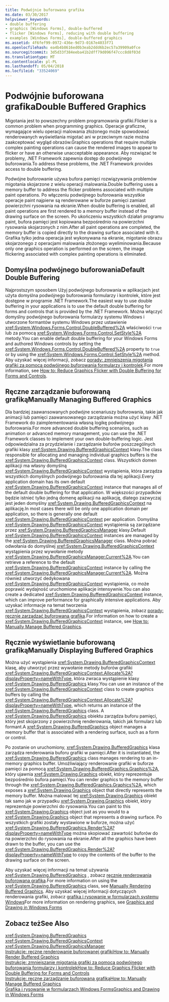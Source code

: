 ```yaml
---
title: Podwójnie buforowana grafika
ms.date: 03/30/2017
helpviewer_keywords:
- double buffering
- graphics [Windows Forms], double-buffered
- flicker [Windows Forms], reducing with double buffering
- examples [Windows Forms], double-buffered graphics
ms.assetid: 4f6fef99-0972-436e-9d73-0167e4033f71
ms.openlocfilehash: ea4b4b8616ed0b3eab2ddd6b2ec57a39909a0fce
ms.sourcegitcommit: 3d5d33f384eeba41b2dff79d096f47ccc8d8f03d
ms.translationtype: MT
ms.contentlocale: pl-PL
ms.lasthandoff: 05/04/2018
ms.locfileid: "33524069"
---
```

# <a name="double-buffered-graphics"></a><span data-ttu-id="9f341-102">Podwójnie buforowana grafika</span><span class="sxs-lookup"><span data-stu-id="9f341-102">Double Buffered Graphics</span></span>
<span data-ttu-id="9f341-103">Migotania jest to powszechny problem programowania grafiki.</span><span class="sxs-lookup"><span data-stu-id="9f341-103">Flicker is a common problem when programming graphics.</span></span> <span data-ttu-id="9f341-104">Operacje graficzne, wymagające wielu operacji malowania złożonego może spowodować renderowanych wyświetlania migotać ani w przeciwnym razie można zaakceptować wygląd obrazów.</span><span class="sxs-lookup"><span data-stu-id="9f341-104">Graphics operations that require multiple complex painting operations can cause the rendered images to appear to flicker or have an otherwise unacceptable appearance.</span></span> <span data-ttu-id="9f341-105">Aby rozwiązać te problemy, .NET Framework zapewnia dostęp do podwójnego buforowania.</span><span class="sxs-lookup"><span data-stu-id="9f341-105">To address these problems, the .NET Framework provides access to double buffering.</span></span>  
  
 <span data-ttu-id="9f341-106">Podwójne buforowanie używa bufora pamięci rozwiązywania problemów migotania skojarzone z wielu operacji malowania.</span><span class="sxs-lookup"><span data-stu-id="9f341-106">Double buffering uses a memory buffer to address the flicker problems associated with multiple paint operations.</span></span> <span data-ttu-id="9f341-107">Po włączeniu podwójnego buforowania wszystkie operacje paint najpierw są renderowane w buforze pamięci zamiast powierzchni rysowania na ekranie.</span><span class="sxs-lookup"><span data-stu-id="9f341-107">When double buffering is enabled, all paint operations are first rendered to a memory buffer instead of the drawing surface on the screen.</span></span> <span data-ttu-id="9f341-108">Po ukończeniu wszystkich działań programu paint, bufora pamięci jest kopiowana bezpośrednio na powierzchni rysowania skojarzonych z nim.</span><span class="sxs-lookup"><span data-stu-id="9f341-108">After all paint operations are completed, the memory buffer is copied directly to the drawing surface associated with it.</span></span> <span data-ttu-id="9f341-109">Grafika tylko jedna operacja jest wykonywana na ekranie, migotanie obrazu skojarzonego z operacjami malowania złożonego wyeliminowania.</span><span class="sxs-lookup"><span data-stu-id="9f341-109">Because only one graphics operation is performed on the screen, the image flickering associated with complex painting operations is eliminated.</span></span>  
  
## <a name="default-double-buffering"></a><span data-ttu-id="9f341-110">Domyślna podwójnego buforowania</span><span class="sxs-lookup"><span data-stu-id="9f341-110">Default Double Buffering</span></span>  
 <span data-ttu-id="9f341-111">Najprostszym sposobem Użyj podwójnego buforowania w aplikacjach jest użyta domyślna podwójnego buforowania formularzy i kontrolek, które jest dostępne w programie .NET Framework.</span><span class="sxs-lookup"><span data-stu-id="9f341-111">The easiest way to use double buffering in your applications is to use the default double buffering for forms and controls that is provided by the .NET Framework.</span></span> <span data-ttu-id="9f341-112">Można włączyć domyślny podwójnego buforowania formularzy systemu Windows i utworzone formantów systemu Windows przez ustawienie <xref:System.Windows.Forms.Control.DoubleBuffered%2A> właściwości `true` lub za pomocą <xref:System.Windows.Forms.Control.SetStyle%2A> metody.</span><span class="sxs-lookup"><span data-stu-id="9f341-112">You can enable default double buffering for your Windows Forms and authored Windows controls by setting the <xref:System.Windows.Forms.Control.DoubleBuffered%2A> property to `true` or by using the <xref:System.Windows.Forms.Control.SetStyle%2A> method.</span></span> <span data-ttu-id="9f341-113">Aby uzyskać więcej informacji, zobacz [porady: zmniejszenia migotania grafiki za pomocą podwójnego buforowania formularzy i kontrolek](../../../../docs/framework/winforms/advanced/how-to-reduce-graphics-flicker-with-double-buffering-for-forms-and-controls.md).</span><span class="sxs-lookup"><span data-stu-id="9f341-113">For more information, see [How to: Reduce Graphics Flicker with Double Buffering for Forms and Controls](../../../../docs/framework/winforms/advanced/how-to-reduce-graphics-flicker-with-double-buffering-for-forms-and-controls.md).</span></span>  
  
## <a name="manually-managing-buffered-graphics"></a><span data-ttu-id="9f341-114">Ręczne zarządzanie buforowaną grafiką</span><span class="sxs-lookup"><span data-stu-id="9f341-114">Manually Managing Buffered Graphics</span></span>  
 <span data-ttu-id="9f341-115">Dla bardziej zaawansowanych podwójne scenariuszy buforowania, takie jak animacji lub pamięci zaawansowanego zarządzania można użyć klasy .NET Framework do zaimplementowania własną logikę podwójnego buforowania.</span><span class="sxs-lookup"><span data-stu-id="9f341-115">For more advanced double buffering scenarios, such as animation or advanced memory management, you can use the .NET Framework classes to implement your own double-buffering logic.</span></span> <span data-ttu-id="9f341-116">Jest odpowiedzialna za przydzielanie i zarządzanie buforów poszczególnych grafiki klasy <xref:System.Drawing.BufferedGraphicsContext> klasy.</span><span class="sxs-lookup"><span data-stu-id="9f341-116">The class responsible for allocating and managing individual graphics buffers is the <xref:System.Drawing.BufferedGraphicsContext> class.</span></span> <span data-ttu-id="9f341-117">Wszystkich domen aplikacji ma własny domyślną <xref:System.Drawing.BufferedGraphicsContext> wystąpienia, która zarządza wszystkich domyślnych podwójnego buforowania dla tej aplikacji.</span><span class="sxs-lookup"><span data-stu-id="9f341-117">Every application domain has its own default <xref:System.Drawing.BufferedGraphicsContext> instance that manages all of the default double buffering for that application.</span></span> <span data-ttu-id="9f341-118">W większości przypadków będzie istnieć tylko jedną domenę aplikacji na aplikację, dlatego zazwyczaj jest jeden domyślny <xref:System.Drawing.BufferedGraphicsContext> na aplikację.</span><span class="sxs-lookup"><span data-stu-id="9f341-118">In most cases there will be only one application domain per application, so there is generally one default <xref:System.Drawing.BufferedGraphicsContext> per application.</span></span> <span data-ttu-id="9f341-119">Domyślna <xref:System.Drawing.BufferedGraphicsContext> wystąpienia są zarządzane przez <xref:System.Drawing.BufferedGraphicsManager> klasy.</span><span class="sxs-lookup"><span data-stu-id="9f341-119">Default <xref:System.Drawing.BufferedGraphicsContext> instances are managed by the <xref:System.Drawing.BufferedGraphicsManager> class.</span></span> <span data-ttu-id="9f341-120">Można pobrać odwołania do domyślnej <xref:System.Drawing.BufferedGraphicsContext> wystąpienia przez wywołanie metody <xref:System.Drawing.BufferedGraphicsManager.Current%2A>.</span><span class="sxs-lookup"><span data-stu-id="9f341-120">You can retrieve a reference to the default <xref:System.Drawing.BufferedGraphicsContext> instance by calling the <xref:System.Drawing.BufferedGraphicsManager.Current%2A>.</span></span> <span data-ttu-id="9f341-121">Można również utworzyć dedykowana <xref:System.Drawing.BufferedGraphicsContext> wystąpienia, co może poprawić wydajność uruchomione aplikacje intensywnie.</span><span class="sxs-lookup"><span data-stu-id="9f341-121">You can also create a dedicated <xref:System.Drawing.BufferedGraphicsContext> instance, which can improve performance for graphically intensive applications.</span></span> <span data-ttu-id="9f341-122">Aby uzyskać informacje na temat tworzenia <xref:System.Drawing.BufferedGraphicsContext> wystąpienia, zobacz [porady: ręcznie zarządzać buforowana grafika](../../../../docs/framework/winforms/advanced/how-to-manually-manage-buffered-graphics.md).</span><span class="sxs-lookup"><span data-stu-id="9f341-122">For information on how to create a <xref:System.Drawing.BufferedGraphicsContext> instance, see [How to: Manually Manage Buffered Graphics](../../../../docs/framework/winforms/advanced/how-to-manually-manage-buffered-graphics.md).</span></span>  
  
## <a name="manually-displaying-buffered-graphics"></a><span data-ttu-id="9f341-123">Ręcznie wyświetlanie buforowaną grafiką</span><span class="sxs-lookup"><span data-stu-id="9f341-123">Manually Displaying Buffered Graphics</span></span>  
 <span data-ttu-id="9f341-124">Można użyć wystąpienia <xref:System.Drawing.BufferedGraphicsContext> klasę, aby utworzyć przez wywołanie metody buforów grafiki <xref:System.Drawing.BufferedGraphicsContext.Allocate%2A?displayProperty=nameWithType>, która zwraca wystąpienie klasy <xref:System.Drawing.BufferedGraphics> klasy.</span><span class="sxs-lookup"><span data-stu-id="9f341-124">You can use an instance of the <xref:System.Drawing.BufferedGraphicsContext> class to create graphics buffers by calling the <xref:System.Drawing.BufferedGraphicsContext.Allocate%2A?displayProperty=nameWithType>, which returns an instance of the <xref:System.Drawing.BufferedGraphics> class.</span></span> <span data-ttu-id="9f341-125">A <xref:System.Drawing.BufferedGraphics> obiektu zarządza buforu pamięci, który jest skojarzony z powierzchnię renderowania, takich jak formularz lub formant.</span><span class="sxs-lookup"><span data-stu-id="9f341-125">A <xref:System.Drawing.BufferedGraphics> object manages a memory buffer that is associated with a rendering surface, such as a form or control.</span></span>  
  
 <span data-ttu-id="9f341-126">Po zostanie on uruchomiony, <xref:System.Drawing.BufferedGraphics> klasa zarządza renderowania buforu grafiki w pamięci.</span><span class="sxs-lookup"><span data-stu-id="9f341-126">After it is instantiated, the <xref:System.Drawing.BufferedGraphics> class manages rendering to an in-memory graphics buffer.</span></span> <span data-ttu-id="9f341-127">Umożliwiający renderowanie grafiki w buforze pamięci za pomocą <xref:System.Drawing.BufferedGraphics.Graphics%2A>, który ujawnia <xref:System.Drawing.Graphics> obiekt, który reprezentuje bezpośrednio bufora pamięci.</span><span class="sxs-lookup"><span data-stu-id="9f341-127">You can render graphics to the memory buffer through the <xref:System.Drawing.BufferedGraphics.Graphics%2A>, which exposes a <xref:System.Drawing.Graphics> object that directly represents the memory buffer.</span></span> <span data-ttu-id="9f341-128">Można malować tej <xref:System.Drawing.Graphics> obiekt tak samo jak w przypadku <xref:System.Drawing.Graphics> obiekt, który reprezentuje powierzchni do rysowania.</span><span class="sxs-lookup"><span data-stu-id="9f341-128">You can paint to this <xref:System.Drawing.Graphics> object just as you would to a <xref:System.Drawing.Graphics> object that represents a drawing surface.</span></span> <span data-ttu-id="9f341-129">Po wszystkich grafiki zostały wystawione w buforze, można użyć <xref:System.Drawing.BufferedGraphics.Render%2A?displayProperty=nameWithType> można skopiować zawartość buforów do na powierzchni do rysowania na ekranie.</span><span class="sxs-lookup"><span data-stu-id="9f341-129">After all the graphics have been drawn to the buffer, you can use the <xref:System.Drawing.BufferedGraphics.Render%2A?displayProperty=nameWithType> to copy the contents of the buffer to the drawing surface on the screen.</span></span>  
  
 <span data-ttu-id="9f341-130">Aby uzyskać więcej informacji na temat używania <xref:System.Drawing.BufferedGraphics> , zobacz [ręcznie renderowania buforowana grafika](../../../../docs/framework/winforms/advanced/how-to-manually-render-buffered-graphics.md).</span><span class="sxs-lookup"><span data-stu-id="9f341-130">For more information on using the <xref:System.Drawing.BufferedGraphics> class, see [Manually Rendering Buffered Graphics](../../../../docs/framework/winforms/advanced/how-to-manually-render-buffered-graphics.md).</span></span> <span data-ttu-id="9f341-131">Aby uzyskać więcej informacji dotyczących renderowania grafiki, zobacz [grafika i rysowanie w formularzach systemu Windows](../../../../docs/framework/winforms/advanced/graphics-and-drawing-in-windows-forms.md)</span><span class="sxs-lookup"><span data-stu-id="9f341-131">For more information on rendering graphics, see [Graphics and Drawing in Windows Forms](../../../../docs/framework/winforms/advanced/graphics-and-drawing-in-windows-forms.md)</span></span>  
  
## <a name="see-also"></a><span data-ttu-id="9f341-132">Zobacz też</span><span class="sxs-lookup"><span data-stu-id="9f341-132">See Also</span></span>  
 <xref:System.Drawing.BufferedGraphics>  
 <xref:System.Drawing.BufferedGraphicsContext>  
 <xref:System.Drawing.BufferedGraphicsManager>  
 [<span data-ttu-id="9f341-133">Instrukcje: ręczne renderowanie buforowanej grafiki</span><span class="sxs-lookup"><span data-stu-id="9f341-133">How to: Manually Render Buffered Graphics</span></span>](../../../../docs/framework/winforms/advanced/how-to-manually-render-buffered-graphics.md)  
 [<span data-ttu-id="9f341-134">Instrukcje: zmniejszanie migotania grafiki za pomocą podwójnego buforowania formularzy i kontrolek</span><span class="sxs-lookup"><span data-stu-id="9f341-134">How to: Reduce Graphics Flicker with Double Buffering for Forms and Controls</span></span>](../../../../docs/framework/winforms/advanced/how-to-reduce-graphics-flicker-with-double-buffering-for-forms-and-controls.md)  
 [<span data-ttu-id="9f341-135">Instrukcje: ręczne zarządzanie buforowaną grafiką</span><span class="sxs-lookup"><span data-stu-id="9f341-135">How to: Manually Manage Buffered Graphics</span></span>](../../../../docs/framework/winforms/advanced/how-to-manually-manage-buffered-graphics.md)  
 [<span data-ttu-id="9f341-136">Grafika i rysowanie w formularzach Windows Forms</span><span class="sxs-lookup"><span data-stu-id="9f341-136">Graphics and Drawing in Windows Forms</span></span>](../../../../docs/framework/winforms/advanced/graphics-and-drawing-in-windows-forms.md)
